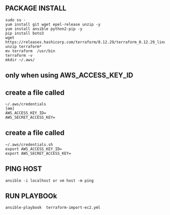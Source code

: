 ## PACKAGE INSTALL
```
sudo su -
yum install git wget epel-release unzip -y
yum install ansible python2-pip -y
pip install boto3
wget https://releases.hashicorp.com/terraform/0.12.29/terraform_0.12.29_linux_amd64.zip
unzip terraform*
mv terraform  /usr/bin
terraform -v
mkdir ~/.aws/
```
## only when using AWS_ACCESS_KEY_ID
## create a file called 
```
~/.aws/credentials
[mm]
AWS_ACCESS_KEY_ID=
AWS_SECRET_ACCESS_KEY=
```
## create a file called
```
~/.aws/credentials.sh
export AWS_ACCESS_KEY_ID=
export AWS_SECRET_ACCESS_KEY=
```
## PING HOST
```
ansible -i localhost or vm host -m ping
```
## RUN PLAYBOOk
```
ansible-playbook  terraform-import-ec2.yml 
```


